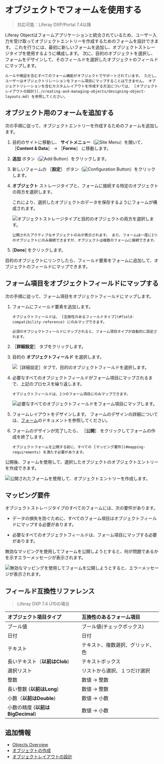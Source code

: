 # オブジェクトでフォームを使用する

> 対応可能：Liferay DXP/Portal 7.4以降

Liferay Objectはフォームアプリケーションと統合されているため、ユーザー入力を受け取ってオブジェクトエントリーを作成するためのフォームを設計できます。 これを行うには、最初に新しいフォームを追加し、オブジェクトストレージタイプを使用するように構成します。 次に、目的のオブジェクトを選択し、フォームをデザインして、そのフィールドを選択したオブジェクトのフィールドにマップします。

```{note}
ルールや検証を含むすべてのフォーム機能がオブジェクトでサポートされています。 ただし、ユーザーはオブジェクトリレーションをフォーム項目にマップすることはできません。 オブジェクトリレーションを含むカスタムレイアウトを作成する方法については、 [オブジェクトレイアウトの設計](./creating-and-managing-objects/designing-object-layouts.md) を参照してください。
```

## オブジェクト用のフォームを追加する

次の手順に従って、オブジェクトエントリーを作成するためのフォームを追加します。

1. 目的のサイトに移動し、 **サイトメニュー**（![Site Menu](../../images/icon-menu.png)）を開いて、 ［**Content & Data**］ &rarr; ［**Forms**］ に移動します。

1. **追加** ボタン（![Add Button](../../images/icon-add.png)）をクリックします。

1. 新しいフォームの ［**設定**］ ボタン（![Configuration Button](../../images/icon-cog.png)）をクリックします。

1. **オブジェクト** ストレージタイプと、フォームに接続する特定のオブジェクトの両方を選択します。

   これにより、選択したオブジェクトのデータを保存するようにフォームが構成されます。

   ![オブジェクトストレージタイプと目的のオブジェクトの両方を選択します。](./using-forms-with-objects/images/01.png)

   ```{note}
   公開されたアクティブなオブジェクトのみが表示されます。 また、フォームは一度に1つのオブジェクトにのみ接続できますが、オブジェクトは複数のフォームに接続できます。
   ```

1. [**Done**] をクリックします。

目的のオブジェクトにリンクしたら、フィールド要素をフォームに追加して、オブジェクトのフィールドにマップできます。

## フォーム項目をオブジェクトフィールドにマップする

次の手順に従って、フォーム項目をオブジェクトフィールドにマップします。

1. フォームにフィールド要素を追加します。

   ```{important}
   オブジェクトフィールドは、 [互換性のあるフィールドタイプ](#field-compatibility-reference) にのみマップできます。

   必須のオブジェクトフィールドにマップされると、フォーム項目タイプが自動的に設定されます。 
   ```

1. ［**詳細設定**］ タブをクリックします。

1. 目的の **オブジェクトフィールド** を選択します。

   ![［詳細設定］タブで、目的のオブジェクトフィールドを選択します。](./using-forms-with-objects/images/02.png)

1. 必要なすべてのオブジェクトフィールドがフォーム項目にマップされるまで、上記のプロセスを繰り返します。

   ```{note}
   オブジェクトフィールドは、1つのフォーム項目にのみマップできます。
   ```

   ![必要なすべてのオブジェクトフィールドをフォーム項目にマップします。](./using-forms-with-objects/images/03.png)

1. フォームレイアウトをデザインします。 フォームのデザインの詳細については、[フォーム](../../process-automation/forms.md)のドキュメントを参照してください。

1. フォームのデザインが完了したら、 ［**公開**］ をクリックしてフォームの作成を終了します。

   ```{important}
   オブジェクトフォームを公開する前に、すべての [マッピング要件](#mapping-requirements) を満たす必要があります。
   ```

公開後、フォームを使用して、選択したオブジェクトのオブジェクトエントリーを作成できます。

![公開されたフォームを使用して、オブジェクトエントリーを作成します。](./using-forms-with-objects/images/04.png)

## マッピング要件

オブジェクトストレージタイプのすべてのフォームには、次の要件があります。

* データの損失を防ぐために、すべてのフォーム項目はオブジェクトフィールドにマップする必要があります。

* 必要なすべてのオブジェクトフィールドは、フォーム項目にマップする必要があります。

無効なマッピングを使用してフォームを公開しようとすると、何が問題であるかを示すエラーメッセージが表示されます。

![無効なマッピングを使用してフォームを公開しようとすると、エラーメッセージが表示されます。](./using-forms-with-objects/images/05.png)

## フィールド互換性リファレンス

> Liferay DXP 7.4 U10の場合

| オブジェクト項目タイプ             | 互換性のあるフォーム項目     |
|:----------------------- |:---------------- |
| ブール値                    | ブール値(チェックボックス)   |
| 日付                      | 日付               |
| テキスト                    | テキスト、複数選択、グリッド、色 |
| 長いテキスト（**以前はClob**)       | テキストボックス         |
| 選択リスト                   | リストから選択、１つだけ選択   |
| 整数                      | 数値 &rarr; 整数     |
| 長い整数 (**以前はLong**)        | 数値 &rarr; 整数     |
| 小数（**以前はDouble**)         | 数値 &rarr; 小数     |
| 小数の精度 (**以前はBigDecimal**) | 数値 &rarr; 小数     |

## 追加情報

* [Objects Overview](../objects.md)
* [オブジェクトの作成](./creating-and-managing-objects/creating-objects.md)
* [オブジェクトレイアウトの設計](./creating-and-managing-objects/designing-object-layouts.md)
